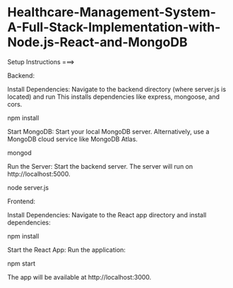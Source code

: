 # Healthcare-Management-System-A-Full-Stack-Implementation-with-Node.js-React-and-MongoDB

Setup Instructions ===>

Backend:

Install Dependencies:
Navigate to the backend directory (where server.js is located) and run
This installs dependencies like express, mongoose, and cors.


npm install


Start MongoDB:
Start your local MongoDB server. Alternatively, use a MongoDB cloud service like MongoDB Atlas.


mongod

Run the Server:
Start the backend server. The server will run on http://localhost:5000.

node server.js


Frontend:

Install Dependencies:
Navigate to the React app directory and install dependencies:

npm install

Start the React App:
Run the application:

npm start


The app will be available at http://localhost:3000.
